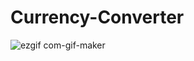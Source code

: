 # Currency-Converter

![ezgif com-gif-maker](https://user-images.githubusercontent.com/67354407/161337231-ef222ece-6e55-41bd-a7a5-4ee53040ecaa.gif)
